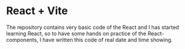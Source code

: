 # React + Vite

The repository contains very basic code of the React and I has started learning React, so to have some hands on practice of the React-components, I have written this code of real date and time showing.
